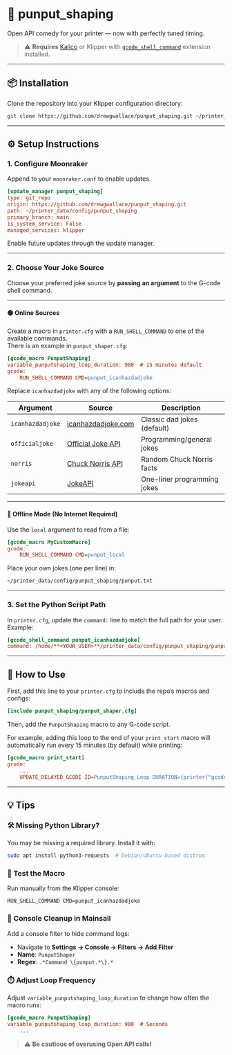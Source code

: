 # 🤣 punput_shaping

Open API comedy for your printer — now with perfectly tuned timing.

> ⚠️ **Requires** [Kalico](https://docs.kalico.gg/G-Code_Shell_Command.html?h=gcode_shell_command#passing-parameters) or Klipper with [`gcode_shell_command`](https://github.com/dw-0/kiauh/blob/master/docs/gcode_shell_command.md) extension installed.

---

## 📦 Installation

Clone the repository into your Klipper configuration directory:

```bash
git clone https://github.com/drewgwallace/punput_shaping.git ~/printer_data/config/punput_shaping
```

---

## ⚙️ Setup Instructions

### 1. Configure Moonraker

Append to your `moonraker.conf` to enable updates.

```ini
[update_manager punput_shaping]
type: git_repo
origin: https://github.com/drewgwallace/punput_shaping.git
path: ~/printer_data/config/punput_shaping
primary_branch: main
is_system_service: False
managed_services: klipper
```

Enable future updates through the update manager.

---

### 2. Choose Your Joke Source

Choose your preferred joke source by **passing an argument** to the G-code shell command.

---

#### 🟢 Online Sources

Create a macro in `printer.cfg` with a `RUN_SHELL_COMMAND` to one of the available commands.  
There is an example in `punput_shaper.cfg`:

```ini
[gcode_macro PunputShaping]
variable_punputshaping_loop_duration: 900  # 15 minutes default
gcode:
    RUN_SHELL_COMMAND CMD=punput_icanhazdadjoke
```

Replace `icanhazdadjoke` with any of the following options:

| Argument         | Source                                                  | Description                              |
|------------------|----------------------------------------------------------|------------------------------------------|
| `icanhazdadjoke` | [icanhazdadjoke.com](https://icanhazdadjoke.com/api)     | Classic dad jokes (default)              |
| `officialjoke`   | [Official Joke API](https://github.com/15Dkatz/official_joke_api) | Programming/general jokes       |
| `norris`         | [Chuck Norris API](https://api.chucknorris.io/)          | Random Chuck Norris facts                |
| `jokeapi`        | [JokeAPI](https://jokeapi.dev/)                           | One-liner programming jokes              |

---

#### 🔵 Offline Mode (No Internet Required)

Use the `local` argument to read from a file:

```ini
[gcode_macro MyCustomMacro]
gcode:
    RUN_SHELL_COMMAND CMD=punput_local
```

Place your own jokes (one per line) in:

```
~/printer_data/config/punput_shaping/punput.txt
```

---

### 3. Set the Python Script Path

In `printer.cfg`, update the `command:` line to match the full path for your user. Example:

```ini
[gcode_shell_command punput_icanhazdadjoke]
command: /home/**<YOUR_USER>**/printer_data/config/punput_shaping/punput_shaper.py icanhazdadjoke
```

---

## 🧪 How to Use

First, add this line to your `printer.cfg` to include the repo’s macros and configs:

```ini
[include punput_shaping/punput_shaper.cfg]
```

Then, add the `PunputShaping` macro to any G-code script.

For example, adding this loop to the end of your `print_start` macro will automatically run every 15 minutes (by default) while printing:

```ini
[gcode_macro print_start]
gcode:
    ...
    UPDATE_DELAYED_GCODE ID=PunputShaping_Loop DURATION={printer["gcode_macro PunputShaping_Loop"].punputshaping_loop_duration}
```

---

## 💡 Tips

### 🛠️ Missing Python Library?

You may be missing a required library. Install it with:

```bash
sudo apt install python3-requests  # Debian/Ubuntu-based distros
```

### 🧪 Test the Macro

Run manually from the Klipper console:

```gcode
RUN_SHELL_COMMAND CMD=punput_icanhazdadjoke
```

### 🧹 Console Cleanup in Mainsail

Add a console filter to hide command logs:

- Navigate to **Settings → Console → Filters → Add Filter**
- **Name**: `PunputShaper`
- **Regex**: `.*Command \{punput.*\}.*`

### ⏱️ Adjust Loop Frequency

Adjust `variable_punputshaping_loop_duration` to change how often the macro runs:

```ini
[gcode_macro PunputShaping]
variable_punputshaping_loop_duration: 900  # Seconds
    ...
```

> ⚠️ **Be cautious of overusing Open API calls!**
